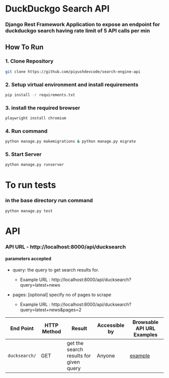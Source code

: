 # DuckDuckgo Search API

### Django Rest Framework Application to expose an endpoint for duckduckgo search having rate limit of 5 API calls per min

## How To Run

### 1. Clone Repository

```sh
git clone https://github.com/piyushdevcode/search-engine-api
```

### 2. Setup virtual environment and install requirements

```sh
pip install -r requirements.txt
```

### 3. install the required browser
```sh
playwright install chromium
```

### 4. Run command
```sh
python manage.py makemigrations & python manage.py migrate
```

### 5. Start Server
```sh
python manage.py runserver
```

# To run tests

### in the base directory run command
```sh
python manage.py test
```

# API

### API URL - http://localhost:8000/api/ducksearch
#### parameters accepted 

- query: the query to get search results for.
    - Example URL : http://localhost:8000/api/ducksearch?query=latest+news
 
- pages: [optional] specify no of pages to scrape
    -   Example URL : http://localhost:8000/api/ducksearch?query=latest+news&pages=2

| End Point                        | HTTP Method | Result                                                   | Accessible by | Browsable API URL Examples|
| -------------------------------- | ----------- | -------------------------------------------------------- | ------------- | ------ |
| `ducksearch/`                         | GET        | get the search results for given query                         | Anyone        | [example](http://localhost:8000/api/ducksearch?query=latest+news)|
